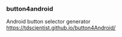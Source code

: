 ### button4android ###
Android button selector generator https://tdscientist.github.io/button4Android/

